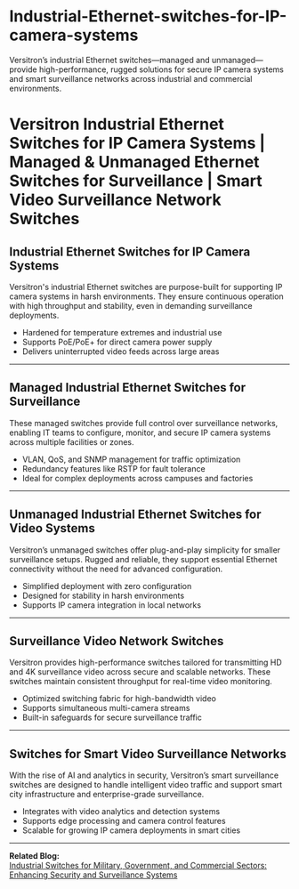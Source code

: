 # Industrial-Ethernet-switches-for-IP-camera-systems
Versitron’s industrial Ethernet switches—managed and unmanaged—provide high-performance, rugged solutions for secure IP camera systems and smart surveillance networks across industrial and commercial environments.

# Versitron Industrial Ethernet Switches for IP Camera Systems | Managed & Unmanaged Ethernet Switches for Surveillance | Smart Video Surveillance Network Switches

## Industrial Ethernet Switches for IP Camera Systems

Versitron's industrial Ethernet switches are purpose-built for supporting IP camera systems in harsh environments. They ensure continuous operation with high throughput and stability, even in demanding surveillance deployments.

- Hardened for temperature extremes and industrial use  
- Supports PoE/PoE+ for direct camera power supply  
- Delivers uninterrupted video feeds across large areas

---

## Managed Industrial Ethernet Switches for Surveillance

These managed switches provide full control over surveillance networks, enabling IT teams to configure, monitor, and secure IP camera systems across multiple facilities or zones.

- VLAN, QoS, and SNMP management for traffic optimization  
- Redundancy features like RSTP for fault tolerance  
- Ideal for complex deployments across campuses and factories

---

## Unmanaged Industrial Ethernet Switches for Video Systems

Versitron’s unmanaged switches offer plug-and-play simplicity for smaller surveillance setups. Rugged and reliable, they support essential Ethernet connectivity without the need for advanced configuration.

- Simplified deployment with zero configuration  
- Designed for stability in harsh environments  
- Supports IP camera integration in local networks

---

## Surveillance Video Network Switches

Versitron provides high-performance switches tailored for transmitting HD and 4K surveillance video across secure and scalable networks. These switches maintain consistent throughput for real-time video monitoring.

- Optimized switching fabric for high-bandwidth video  
- Supports simultaneous multi-camera streams  
- Built-in safeguards for secure surveillance traffic

---

## Switches for Smart Video Surveillance Networks

With the rise of AI and analytics in security, Versitron’s smart surveillance switches are designed to handle intelligent video traffic and support smart city infrastructure and enterprise-grade surveillance.

- Integrates with video analytics and detection systems  
- Supports edge processing and camera control features  
- Scalable for growing IP camera deployments in smart cities

---

**Related Blog:**  
[Industrial Switches for Military, Government, and Commercial Sectors: Enhancing Security and Surveillance Systems](https://www.versitron.com/blogs/post/industrial-switches-for-military-government-and-commercial-sectors-enhancing-security-and-surveillance-systems)
